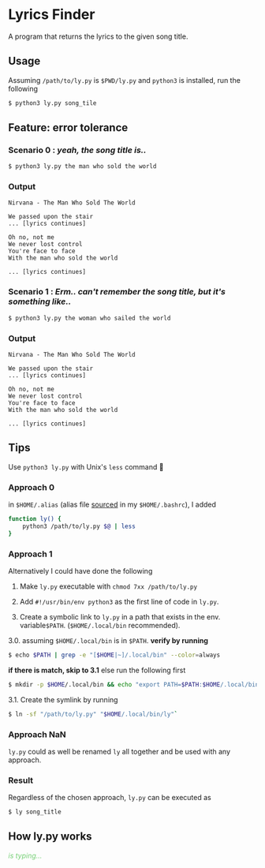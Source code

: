 # Lyrics Finder

A program that returns the lyrics to the given song title.

## Usage
Assuming `/path/to/ly.py` is `$PWD/ly.py` and `python3` is installed, run the following

```bash
$ python3 ly.py song_tile
```

## Feature: error tolerance

### Scenario 0 : *yeah, the song title is..*

```bash 
$ python3 ly.py the man who sold the world
```

### Output
```
Nirvana - The Man Who Sold The World

We passed upon the stair
... [lyrics continues]

Oh no, not me
We never lost control
You're face to face
With the man who sold the world

... [lyrics continues]
```

### Scenario 1 : *Erm.. can't remember the song title, but it's something like..*

```bash 
$ python3 ly.py the woman who sailed the world
```

### Output
```
Nirvana - The Man Who Sold The World

We passed upon the stair
... [lyrics continues]

Oh no, not me
We never lost control
You're face to face
With the man who sold the world

... [lyrics continues]
```

## Tips

Use `python3 ly.py` with Unix's `less` command 👻

### Approach 0
in `$HOME/.alias` (alias file [sourced](http://www.theunixschool.com/2012/04/what-is-sourcing-file.html) in my `$HOME/.bashrc`), I added

```bash
function ly() {
	python3 /path/to/ly.py $@ | less
}
```
### Approach 1
Alternatively I could have done the following

1. Make `ly.py` executable with `chmod 7xx /path/to/ly.py`

2. Add `#!/usr/bin/env python3` as the first line of code in `ly.py`.

3. Create a symbolic link to `ly.py` in a path that exists in the env. variable`$PATH`. (`$HOME/.local/bin` recommended).

3.0. assuming `$HOME/.local/bin` is in `$PATH`. **verify by running**
   
```bash 
$ echo $PATH | grep -e "[$HOME|~]/.local/bin" --color=always
```
   **if there is match, skip to 3.1** else run the following first
   
```bash 
$ mkdir -p $HOME/.local/bin && echo "export PATH=$PATH:$HOME/.local/bin" >> ~/.bashrc
```
3.1. Create the symlink by running
   
```bash 
$ ln -sf "/path/to/ly.py" "$HOME/.local/bin/ly"`
```

### Approach NaN
`ly.py` could as well be renamed `ly` all together and be used with any approach.

### Result

Regardless of the chosen approach, `ly.py` can be executed as

```bash
$ ly song_title
```

## How ly.py works
<span style="color:#77d077"><i>is typing...</i></span>